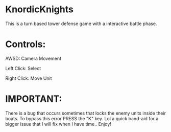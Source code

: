 # KnordicKnights

This is a turn based tower defense game with a interactive battle phase.

# Controls:

AWSD: Camera Movement

Left Click: Select

Right Click: Move Unit

# IMPORTANT: 
There is a bug that occurs sometimes that locks the enemy units inside their boats. To bypass this error PRESS the "K" key.
Lol a quick band-aid for a bigger issue that I will fix when I have time.. 
Enjoy!
